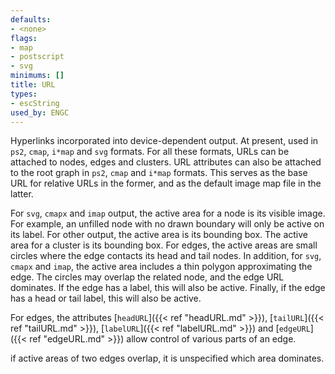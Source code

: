 ```yaml
---
defaults:
- <none>
flags:
- map
- postscript
- svg
minimums: []
title: URL
types:
- escString
used_by: ENGC
---
```

Hyperlinks incorporated into device-dependent output.
At present, used in `ps2`, `cmap`, `i*map` and `svg` formats.
For all these formats, URLs can be attached to nodes, edges and
clusters. URL attributes can also be attached to the root graph in `ps2`,
`cmap` and `i*map` formats. This serves as the base URL for relative URLs in the
former, and as the default image map file in the latter.

For `svg`, `cmapx` and `imap` output, the active area for a node is its
visible image.
For example, an unfilled
node with no drawn boundary will only be active on its label.
For other output, the active area is its bounding box.
The active area for a cluster is its bounding box.
For edges, the active areas are small circles where the edge contacts its head
and tail nodes. In addition, for `svg`, `cmapx` and `imap`, the active area
includes a thin polygon approximating the edge. The circles may
overlap the related node, and the edge URL dominates.
If the edge has a label, this will also be active.
Finally, if the edge has a head or tail label, this will also be active.

For edges, the attributes [`headURL`]({{< ref "headURL.md" >}}),
[`tailURL`]({{< ref "tailURL.md" >}}), [`labelURL`]({{< ref "labelURL.md" >}}) and
[`edgeURL`]({{< ref "edgeURL.md" >}}) allow control of various parts of an
edge.

if active areas of two edges overlap, it is unspecified which area dominates.
